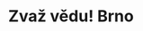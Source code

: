 ---
title: Zvaž vědu! Brno
layout: location

headerTitle: "v Brně"
headerText: "Na vědu nikdy není příliš brzy!"
headerPhoto: "/media/imgs/locations/brno-header.jpg"

joinUs: "https://docs.google.com/forms/d/e/1FAIpQLSfcJ-UBJbM2AViK-YROJKVnQNVMPbJa7sXnHQUw05gknWHlQQ/viewform"
pastActions: True

events: "2"
participants: "150+"
speakers: "9"

liveAction: false
pastActions: true
---
